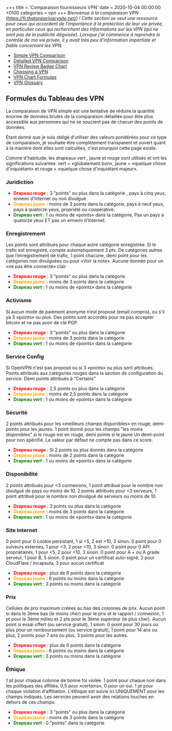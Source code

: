+++
title = 'Comparaison fournisseurs VPN'
date = 2020-10-04 00:00:00 +0100
categories = vpn
+++
*Bienvenue à la comparaison VPN (<https://fr.thatoneprivacysite.net/>) !  Cette section se veut une ressource pour ceux qui accordent de l'importance à la protection de leur vie privée, en particulier ceux qui recherchent des informations sur les VPN (qui ne sont pas de la publicité déguisée).  Lorsque j'ai commencé à reprendre le contrôle de ma vie privée, il y avait très peu d'information impartiale et fiable concernant les VPN.*

* [Simple VPN Comparison](https://thatoneprivacysite.net/#simple-vpn-comparison)
* [Detailed VPN Comparison](https://thatoneprivacysite.net/#detailed-vpn-comparison)
* [VPN Review Badge Chart](https://thatoneprivacysite.net/#vpn-review-badge-chart)
* [Choosing a VPN](https://thatoneprivacysite.net/choosing-the-best-vpn-for-you/)
* [VPN Chart Formulas](https://thatoneprivacysite.net/vpn-chart-formulas/)
* [VPN Glossary](https://thatoneprivacysite.net/vpn-glossary/)


## Formules du Tableau des VPN

La comparaison de VPN simple est une tentative de réduire la quantité énorme de données brutes de la comparaison détaillée pour être plus accessible aux personnes qui ne se soucient pas de chacun des points de données.

Étant donné que je suis obligé d'utiliser des valeurs pondérées pour ce type de comparaison, je souhaite être complètement transparent et ouvert quant à la manière dont elles sont calculées, c'est pourquoi cette page existe.

Comme d'habitude, les drapeaux vert , jaune et rouge sont utilisés et ont les significations suivantes: vert = «globalement bon», jaune = «quelque chose d'inquiétant» et rouge = «quelque chose d'inquiétant majeur».

### Juridiction

*    <font color="red"><b>Drapeau rouge</b></font> : 3 "points" ou plus dans la catégorie , pays à cinq yeux, ennemi d'Internet ou non divulgué
*    <font color="orange"><b>Drapeau jaune</b></font> : moins de 3 points dans la catégorie, pays à neuf yeux, pays à quatorze yeux, propriété ou coopérative.
*    <font color="green"><b>Drapeau vert</b></font> : 1 ou moins de «points» dans la catégorie, Pas un pays à quatorze yeux ET pas un ennemi d'Internet. 

### Enregistrement

Les points sont attribués pour chaque autre catégorie enregistrée. Si le trafic est enregistré, compte automatiquement 3 pts. De catégories autres que l’enregistrement de trafic, 1 point chacune, demi point pour les catégories non divulguées ou pour «Voir la note». Aucune donnée pour un «ne pas être connecté» clair

*    <font color="red"><b>Drapeau rouge</b></font> : 3 "points" ou plus dans la catégorie
*    <font color="orange"><b>Drapeau jaune</b></font> : moins de 3 points dans la catégorie
*    <font color="green"><b>Drapeau vert</b></font> : 1 ou moins de «points» dans la catégorie 

### Activisme

Si aucun mode de paiement anonyme n’est proposé (email compris), ou s’il ya 3 «points» ou plus. Des points sont accordés pour ne pas accepter bitcoin et ne pas avoir de clé PGP.

*    <font color="red"><b>Drapeau rouge</b></font> : 3 "points" ou plus dans la catégorie
*    <font color="orange"><b>Drapeau jaune</b></font> : moins de 3 points dans la catégorie
*    <font color="green"><b>Drapeau vert</b></font> : 1 ou moins de «points» dans la catégorie 

### Service Config

Si OpenVPN n'est pas proposé ou si 3 «points» ou plus sont attribués. Points attribués aux catégories rouges dans la section de configuration du service. Demi points attribués à “Certains”

*    <font color="red"><b>Drapeau rouge</b></font> : 2,5 points ou plus dans la catégorie
*    <font color="orange"><b>Drapeau jaune</b></font> : moins de 2,5 points dans la catégorie
*    <font color="green"><b>Drapeau vert</b></font> : 1 ou moins de «points» dans la catégorie 

### Sécurité

2 points attribués pour les «meilleurs champs disponibles» en rouge, demi-points pour les jaunes. 1 point donné pour les champs "les moins disponibles" si le rouge est en rouge, demi points si le jaune Un demi-point pour non spécifié. La valeur par défaut ne compte pas dans ce score.

*    <font color="red"><b>Drapeau rouge</b></font> : Si 2 points ou plus donnés dans la catégorie
*    <font color="orange"><b>Drapeau jaune</b></font> : moins de 2 points dans la catégorie
*    <font color="green"><b>Drapeau vert</b></font> : 1 ou moins de «points» dans la catégorie 

### Disponibilité

2 points attribués pour <3 connexions, 1 point attribué pour le nombre non divulgué de pays ou moins de 10. 2 points attribués pour <3 serveurs, 1 point attribué pour le nombre non divulgué de serveurs ou moins de 10.

*    <font color="red"><b>Drapeau rouge</b></font> : 3 points ou plus dans la catégorie
*    <font color="orange"><b>Drapeau jaune</b></font> : moins de 3 points dans la catégorie
*    <font color="green"><b>Drapeau vert</b></font> : 1 ou moins de «points» dans la catégorie 

### Site Internet

0 point pour 0 cookie persistant, 1 si <5, 2 est <10, 3 sinon. 0 point pour 0 suiveurs externes, 1 pour <3, 2 pour <10, 3 sinon. 0 point pour 0 API propriétaires, 1 pour <5, 2 pour <10, 3 sinon. 0 point pour A + ou A grade serveur, 1 pour B, 5 sinon. 0 point pour un certificat auto-signé, 2 pour CloudFlare / Incapsula, 3 pour aucun certificat

*    <font color="red"><b>Drapeau rouge</b></font> : plus de 6 points dans la catégorie
*    <font color="orange"><b>Drapeau jaune</b></font> : 6 points ou moins dans la catégorie
*    <font color="green"><b>Drapeau vert</b></font> : 3 points ou moins dans la catégorie 

### Prix

Cellules de prix maximum créées au bas des colonnes de prix. Aucun point si dans le 3ème bas (le moins cher) pour le prix et le rapport / connexion, 1 pt pour le 3ème milieu et 2 pts pour le 3ème supérieur (le plus cher). Aucun point si essai offert (ou service gratuit), 1 sinon. 0 point pour 30 jours ou plus pour un remboursement (ou service gratuit), 1 point pour 14 ans ou plus, 2 points pour 7 ans ou plus, 3 points pour les autres.

*    <font color="red"><b>Drapeau rouge</b></font> : plus de 6 points dans la catégorie
*    <font color="orange"><b>Drapeau jaune</b></font> : 6 points ou moins dans la catégorie
*    <font color="green"><b>Drapeau vert</b></font> : 3 points ou moins dans la catégorie 

### Éthique

1 pt pour chaque colonne de bonne foi violée. 1 point pour chaque non dans les politiques des affiliés, 0,5 pour «certains», 0 pour un oui. 1 pt pour chaque violation d'affiliation. L'éthique est suivie ici UNIQUEMENT pour les champs indiqués. Les services peuvent avoir des relations louches en dehors de ces champs.

*    <font color="red"><b>Drapeau rouge</b></font> : 3 "points" ou plus dans la catégorie
*    <font color="orange"><b>Drapeau jaune</b></font> : moins de 3 points dans la catégorie
*    <font color="green"><b>Drapeau vert</b></font> : 0 “points” dans la catégorie 


